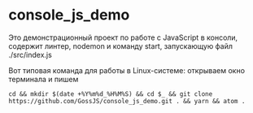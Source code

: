 # console_js_demo

Это демонстрационный проект по работе с JavaScript в консоли, содержит линтер, nodemon и команду start,  запускающую файл ./src/index.js

Вот типовая команда для работы в  Linux-системе: открываем окно терминала и пишем

```
cd && mkdir $(date +%Y%m%d_%H%M%S) && cd $_ && git clone https://github.com/GossJS/console_js_demo.git . && yarn && atom .
```
